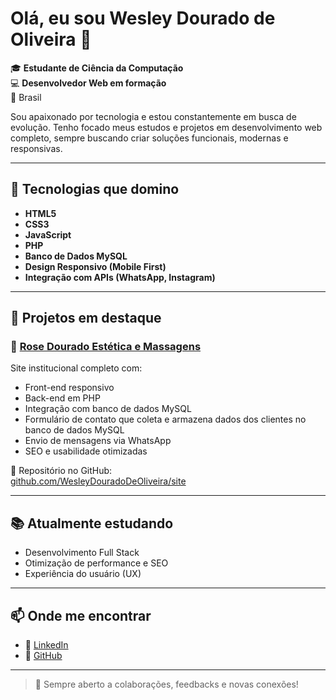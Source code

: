 # Olá, eu sou Wesley Dourado de Oliveira 👋

🎓 **Estudante de Ciência da Computação**  
💻 **Desenvolvedor Web em formação**  
📍 Brasil  

Sou apaixonado por tecnologia e estou constantemente em busca de evolução. Tenho focado meus estudos e projetos em desenvolvimento web completo, sempre buscando criar soluções funcionais, modernas e responsivas.

---

## 🚀 Tecnologias que domino

- **HTML5**  
- **CSS3**  
- **JavaScript**  
- **PHP**  
- **Banco de Dados MySQL**  
- **Design Responsivo (Mobile First)**  
- **Integração com APIs (WhatsApp, Instagram)**  

---

## 🌟 Projetos em destaque

### 🔗 [Rose Dourado Estética e Massagens](http://rosedourado.infinityfreeapp.com)  
Site institucional completo com:
- Front-end responsivo  
- Back-end em PHP  
- Integração com banco de dados MySQL  
- Formulário de contato que coleta e armazena dados dos clientes no banco de dados MySQL  
- Envio de mensagens via WhatsApp  
- SEO e usabilidade otimizadas   

📁 Repositório no GitHub:  
[github.com/WesleyDouradoDeOliveira/site](https://github.com/WesleyDouradoDeOliveira/site)

---

## 📚 Atualmente estudando

- Desenvolvimento Full Stack  
- Otimização de performance e SEO  
- Experiência do usuário (UX)  

---

## 📫 Onde me encontrar

- 🔗 [LinkedIn](https://www.linkedin.com/in/wesley-dourado-de-oliveira-b83a75223/)  
- 🐙 [GitHub](https://github.com/WesleyDouradoDeOliveira)

---

> 💬 Sempre aberto a colaborações, feedbacks e novas conexões!
